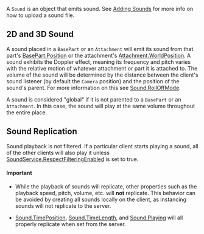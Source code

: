 A `Sound` is an object that emits sound. See [Adding Sounds](https://developer.roblox.com/search#stq=Adding%20Sounds) for more info on how to upload a sound file.

## 2D and 3D Sound

A sound placed in a `BasePart` or an `Attachment` will emit its sound from that part's [BasePart.Position](https://developer.roblox.com/api-reference/property/BasePart/Position) or the attachment's [Attachment.WorldPosition](https://developer.roblox.com/api-reference/property/Attachment/WorldPosition). A sound exhibits the Doppler effect, meaning its frequency and pitch varies with the relative motion of whatever attachment or part it is attached to. The volume of the sound will be determined by the distance between the client's sound listener (by default the `Camera` position) and the position of the sound's parent. For more information on this see [Sound.RollOffMode](https://developer.roblox.com/api-reference/property/Sound/RollOffMode).

A sound is considered "global" if it is not parented to a `BasePart` or an `Attachment`. In this case, the sound will play at the same volume throughout the entire place.

## Sound Replication

Sound playback is not filtered. If a particular client starts playing a sound, all of the other clients will also play it unless [SoundService.RespectFilteringEnabled](https://developer.roblox.com/api-reference/property/SoundService/RespectFilteringEnabled) is set to true.

#### Important

* While the playback of sounds will replicate, other properties such as the playback speed, pitch, volume, etc. will **not** replicate. This behavior can be avoided by creating all sounds locally on the client, as instancing sounds will not replicate to the server.

* [Sound.TimePosition](https://developer.roblox.com/api-reference/property/Sound/TimePosition), [Sound.TimeLength](https://developer.roblox.com/api-reference/property/Sound/TimeLength), and [Sound.Playing](https://developer.roblox.com/api-reference/property/Sound/Playing) will all properly replicate when set from the server.